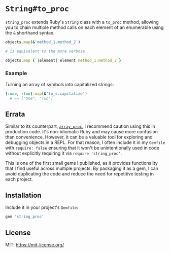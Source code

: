 `String#to_proc`
==============

`string_proc` extends Ruby's `String` class with a `to_proc` method, allowing you to chain multiple method calls on each element of an enumerable using the `&` shorthand syntax.

```ruby
objects.map(&'method_1.method_2')

# is equivalent to the more verbose

objects.map { |element| element.method_1.method_2 }
```

### Example

Turning an array of symbols into capitalized strings:

```ruby
[:one, :two].map(&'to_s.capitalize')
  # => ["One", "Two"]
```

Errata
------

Similar to its counterpart, [`array_proc`](https://github.com/agrberg/array_proc), I recommend caution using this in production code. It's non-idiomatic Ruby and may cause more confusion than convenience. However, it can be a valuable tool for exploring and debugging objects in a REPL. For that reason, I often include it in my `Gemfile` with `require: false` ensuring that it won't be unintentionally used in code without explicitly requiring it via `require 'string_proc'`.

This is one of the first small gems I published, as it provides functionality that I find useful across multiple projects. By packaging it as a gem, I can avoid duplicating the code and reduce the need for repetitive testing in each project.

Installation
--------------------

Include it in your project's `Gemfile`:

```ruby
gem 'string_proc'
```

License
---------

MIT: https://mit-license.org/
